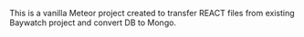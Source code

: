 This is a vanilla Meteor project created to transfer REACT files from existing Baywatch project and convert DB to Mongo. 